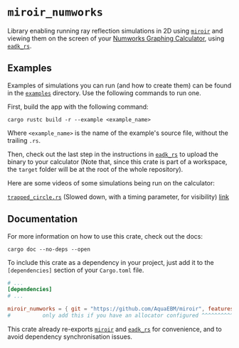 # `miroir_numworks`

Library enabling running ray reflection simulations in 2D using [`miroir`](../miroir_core) and viewing them on the screen of your [Numworks Graphing Calculator](https://www.numworks.com/), using [`eadk_rs`](https://github.com/AquaEBM/eadk_rs).

## Examples

Examples of simulations you can run (and how to create them) can be found in the [`examples`](examples) directory. Use the following commands to run one.

First, build the app with the following command:

```shell
cargo rustc build -r --example <example_name>
```

Where `<example_name>` is the name of the example's source file, without the trailing `.rs`.

Then, check out the last step in the instructions in [`eadk_rs`](https://github.com/AquaEBM/eadk_rs) to upload the binary to your calculator (Note that, since this crate is part of a workspace, the `target` folder will be at the root of the whole repository).

Here are some videos of some simulations being run on the calculator:

[`trapped_circle.rs`](examples/trapped_circle.rs) (Slowed down, with a timing parameter, for visibility)
[link](https://github.com/AquaEBM/miroir/assets/79016373/e7fd62c3-1bdd-4d6c-a17b-de3517f60b39)

## Documentation

For more information on how to use this crate, check out the docs:

```shell
cargo doc --no-deps --open
```

To include this crate as a dependency in your project, just add it to the `[dependencies]` section of your `Cargo.toml` file.

```toml
# ...
[dependencies]
# ...

miroir_numworks = { git = "https://github.com/AquaEBM/miroir", features = ["alloc"] }
#          only add this if you have an allocator configured ^^^^^^^^^^^^^^^^^^^^^^
```

This crate already re-exports [`miroir`](../miroir_core) and [`eadk_rs`](https://github.com/AquaEBM/eadk_rs) for convenience, and to avoid dependency synchronisation issues.
